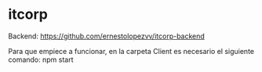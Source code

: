 # itcorp
Backend: https://github.com/ernestolopezvv/itcorp-backend

Para que empiece a funcionar, en la carpeta Client es necesario el siguiente comando: npm start